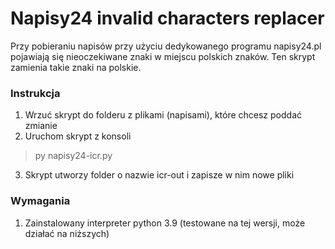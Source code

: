 # Napisy24 invalid characters replacer

Przy pobieraniu napisów przy użyciu dedykowanego programu napisy24.pl pojawiają się nieoczekiwane znaki w miejscu polskich znaków. Ten skrypt zamienia takie znaki na polskie.

### Instrukcja
1. Wrzuć skrypt do folderu z plikami (napisami), które chcesz poddać zmianie
2. Uruchom skrypt z konsoli
> py napisy24-icr.py
3. Skrypt utworzy folder o nazwie icr-out i zapisze w nim nowe pliki

### Wymagania
1. Zainstalowany interpreter python 3.9 (testowane na tej wersji, może działać na niższych)
